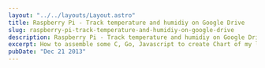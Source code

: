 ```yaml
---
layout: "../../layouts/Layout.astro"
title: Raspberry Pi - Track temperature and humidiy on Google Drive
slug: raspberry-pi-track-temperature-and-humidiy-on-google-drive
description: Raspberry Pi - Track temperature and humidiy on Google Drive
excerpt: How to assemble some C, Go, Javascript to create Chart of my livinroom temperature over time.
pubDate: "Dec 21 2013"
---
```


<script type="text/javascript" src="//ajax.googleapis.com/ajax/static/modules/gviz/1.0/chart.js"> {"dataSourceUrl":"//docs.google.com/spreadsheets/d/11uwCKTokoJ9P2kJ1UUlZnj60GaNf3H41D9t61GlfnhY/gviz/tq?id=11uwCKTokoJ9P2kJ1UUlZnj60GaNf3H41D9t61GlfnhY&transpose=0&headers=0&merge=COLS&range=A1%3AA4856%2CF1%3AF4856&gid=0&pub=1","options":{"hAxis":{"title":"Time","useFormatFromData":true,"viewWindow":null,"minValue":null,"maxValue":null,"viewWindowMode":null},"title":"Temperature in Fahrenheit","titleTextStyle":{"fontSize":16,"color":"#000","bold":true},"vAxes":[{"title":"Temperature","useFormatFromData":false,"viewWindow":{"max":null,"min":null},"minValue":null,"maxValue":null,"gridlines":{"count":"10"},"formatOptions":{"source":"inline","suffix":"\u00b0"},"format":"0.##"},{"useFormatFromData":true,"viewWindow":{"max":null,"min":null},"minValue":null,"maxValue":null}],"curveType":"function","animation":{"duration":500},"booleanRole":"certainty","lineWidth":2,"legend":"right","series":{"0":{"color":"#6aa84f","lineWidth":4}},"width":600,"height":371},"state":{},"view":{},"isDefaultVisualization":false,"chartType":"LineChart","chartName":"Chart 4"} </script>

<script type="text/javascript" src="//ajax.googleapis.com/ajax/static/modules/gviz/1.0/chart.js"> {"dataSourceUrl":"//docs.google.com/spreadsheets/d/11uwCKTokoJ9P2kJ1UUlZnj60GaNf3H41D9t61GlfnhY/gviz/tq?id=11uwCKTokoJ9P2kJ1UUlZnj60GaNf3H41D9t61GlfnhY&transpose=0&headers=0&merge=COLS&range=A1%3AB5107&gid=0&pub=1","options":{"hAxis":{"title":"Time","useFormatFromData":true,"viewWindow":null,"minValue":null,"maxValue":null,"viewWindowMode":null},"title":"Temperature in Celsious","titleTextStyle":{"fontSize":16,"color":"#000","bold":true},"vAxes":[{"title":"Degrees","useFormatFromData":false,"viewWindow":{"max":null,"min":null},"minValue":null,"maxValue":null,"gridlines":{"count":"10"},"formatOptions":{"source":"inline","suffix":"\u00b0","prefix":" "},"format":"0.##"},{"useFormatFromData":true,"viewWindow":{"max":null,"min":null},"minValue":null,"maxValue":null}],"curveType":"function","animation":{"duration":500},"booleanRole":"certainty","lineWidth":2,"legend":"right","fontName":"Arial Narrow","series":{"0":{"lineWidth":4}},"width":600,"height":371,"tooltip":{}},"state":{},"view":{},"isDefaultVisualization":false,"chartType":"LineChart","chartName":"Chart 2"} </script>

<script type="text/javascript" src="//ajax.googleapis.com/ajax/static/modules/gviz/1.0/chart.js"> {"dataSourceUrl":"//docs.google.com/spreadsheets/d/11uwCKTokoJ9P2kJ1UUlZnj60GaNf3H41D9t61GlfnhY/gviz/tq?id=11uwCKTokoJ9P2kJ1UUlZnj60GaNf3H41D9t61GlfnhY&transpose=0&headers=0&merge=COLS&range=A1%3AA5107%2CC1%3AC5107&gid=0&pub=1","options":{"hAxis":{"title":"Time","useFormatFromData":true,"viewWindow":null,"minValue":null,"maxValue":null,"viewWindowMode":null},"title":"Humidity","titleTextStyle":{"fontSize":16,"color":"#000","bold":true},"vAxes":[{"title":"Humidity","useFormatFromData":false,"viewWindow":{"max":null,"min":null},"minValue":null,"maxValue":null,"gridlines":{"count":"10"},"formatOptions":{"source":"inline","suffix":"%"},"format":"0.##"},{"useFormatFromData":true,"viewWindow":{"max":null,"min":null},"minValue":null,"maxValue":null}],"curveType":"","animation":{"duration":500},"booleanRole":"certainty","lineWidth":2,"legend":"right","fontName":"Arial Narrow","series":{"0":{"lineWidth":4,"color":"#351c75"}},"width":600,"height":371},"state":{},"view":{},"isDefaultVisualization":false,"chartType":"LineChart","chartName":"Chart 3"} </script>
